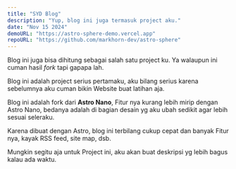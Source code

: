 ```yaml
---
title: "SYD Blog"
description: "Yup, blog ini juga termasuk project aku."
date: "Nov 15 2024"
demoURL: "https://astro-sphere-demo.vercel.app"
repoURL: "https://github.com/markhorn-dev/astro-sphere"
---
```


Blog ini juga bisa dihitung sebagai salah satu project ku. Ya walaupun ini cuman hasil _fork_ tapi gapapa lah.

Blog ini adalah project serius pertamaku, aku bilang serius karena sebelumnya aku cuman bikin Website buat latihan aja.

Blog ini adalah fork dari **Astro Nano**, Fitur nya kurang lebih mirip dengan Astro Nano, bedanya adalah di bagian desain yg aku ubah sedikit agar lebih sesuai seleraku.

Karena dibuat dengan Astro, blog ini terbilang cukup cepat dan banyak Fitur nya, kayak RSS feed, site map, dsb.

Mungkin segitu aja untuk Project ini, aku akan buat deskripsi yg lebih bagus kalau ada waktu.
